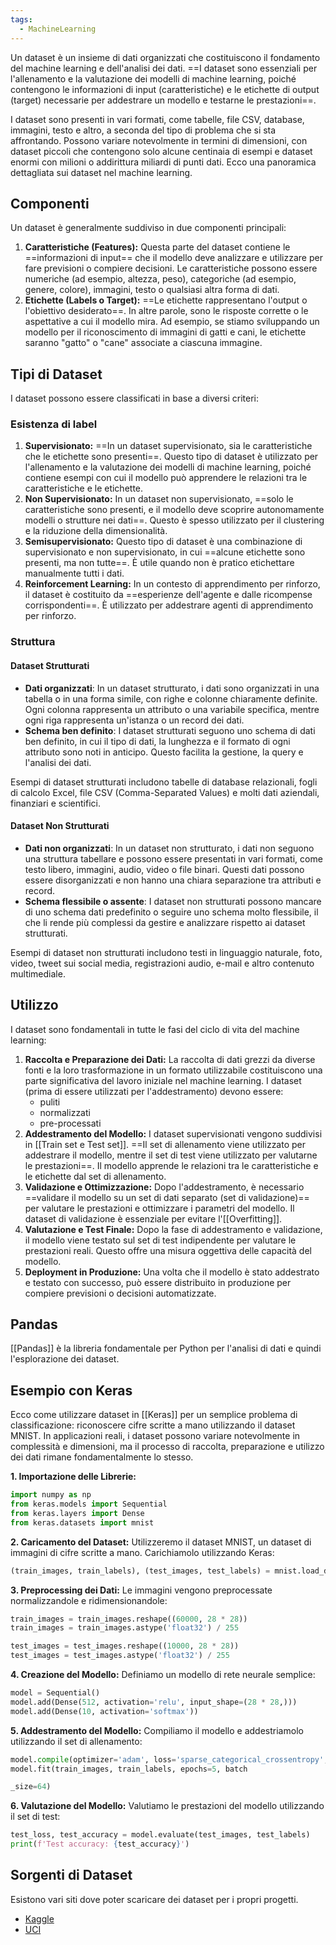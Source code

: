 ```yaml
---
tags:
  - MachineLearning
---
```

Un dataset è un insieme di dati organizzati che costituiscono il fondamento del machine learning e dell'analisi dei dati.
==I dataset sono essenziali per l'allenamento e la valutazione dei modelli di machine learning, poiché contengono le informazioni di input (caratteristiche) e le etichette di output (target) necessarie per addestrare un modello e testarne le prestazioni==.

I dataset sono presenti in vari formati, come tabelle, file CSV, database, immagini, testo e altro, a seconda del tipo di problema che si sta affrontando.
Possono variare notevolmente in termini di dimensioni, con dataset piccoli che contengono solo alcune centinaia di esempi e dataset enormi con milioni o addirittura miliardi di punti dati. Ecco una panoramica dettagliata sui dataset nel machine learning.

## Componenti

Un dataset è generalmente suddiviso in due componenti principali:

1. **Caratteristiche (Features):** Questa parte del dataset contiene le ==informazioni di input== che il modello deve analizzare e utilizzare per fare previsioni o compiere decisioni. Le caratteristiche possono essere numeriche (ad esempio, altezza, peso), categoriche (ad esempio, genere, colore), immagini, testo o qualsiasi altra forma di dati.
2. **Etichette (Labels o Target):** ==Le etichette rappresentano l'output o l'obiettivo desiderato==. In altre parole, sono le risposte corrette o le aspettative a cui il modello mira. Ad esempio, se stiamo sviluppando un modello per il riconoscimento di immagini di gatti e cani, le etichette saranno "gatto" o "cane" associate a ciascuna immagine.

## Tipi di Dataset

I dataset possono essere classificati in base a diversi criteri:

### Esistenza di label

1. **Supervisionato:** ==In un dataset supervisionato, sia le caratteristiche che le etichette sono presenti==. Questo tipo di dataset è utilizzato per l'allenamento e la valutazione dei modelli di machine learning, poiché contiene esempi con cui il modello può apprendere le relazioni tra le caratteristiche e le etichette.
2. **Non Supervisionato:** In un dataset non supervisionato, ==solo le caratteristiche sono presenti, e il modello deve scoprire autonomamente modelli o strutture nei dati==. Questo è spesso utilizzato per il clustering e la riduzione della dimensionalità.
3. **Semisupervisionato:** Questo tipo di dataset è una combinazione di supervisionato e non supervisionato, in cui ==alcune etichette sono presenti, ma non tutte==. È utile quando non è pratico etichettare manualmente tutti i dati.
4. **Reinforcement Learning:** In un contesto di apprendimento per rinforzo, il dataset è costituito da ==esperienze dell'agente e dalle ricompense corrispondenti==. È utilizzato per addestrare agenti di apprendimento per rinforzo.

### Struttura
#### Dataset Strutturati

   - **Dati organizzati**: In un dataset strutturato, i dati sono organizzati in una tabella o in una forma simile, con righe e colonne chiaramente definite. Ogni colonna rappresenta un attributo o una variabile specifica, mentre ogni riga rappresenta un'istanza o un record dei dati.
   - **Schema ben definito**: I dataset strutturati seguono uno schema di dati ben definito, in cui il tipo di dati, la lunghezza e il formato di ogni attributo sono noti in anticipo. Questo facilita la gestione, la query e l'analisi dei dati.

Esempi di dataset strutturati includono tabelle di database relazionali, fogli di calcolo Excel, file CSV (Comma-Separated Values) e molti dati aziendali, finanziari e scientifici.

#### Dataset Non Strutturati

- **Dati non organizzati**: In un dataset non strutturato, i dati non seguono una struttura tabellare e possono essere presentati in vari formati, come testo libero, immagini, audio, video o file binari. Questi dati possono essere disorganizzati e non hanno una chiara separazione tra attributi e record.
- **Schema flessibile o assente**: I dataset non strutturati possono mancare di uno schema dati predefinito o seguire uno schema molto flessibile, il che li rende più complessi da gestire e analizzare rispetto ai dataset strutturati.

Esempi di dataset non strutturati includono testi in linguaggio naturale, foto, video, tweet sui social media, registrazioni audio, e-mail e altro contenuto multimediale.

## Utilizzo

I dataset sono fondamentali in tutte le fasi del ciclo di vita del machine learning:

1. **Raccolta e Preparazione dei Dati:** La raccolta di dati grezzi da diverse fonti e la loro trasformazione in un formato utilizzabile costituiscono una parte significativa del lavoro iniziale nel machine learning. I dataset (prima di essere utilizzati per l'addestramento) devono essere:
	* puliti
	* normalizzati
	* pre-processati
2. **Addestramento del Modello:** I dataset supervisionati vengono suddivisi in [[Train set e Test set]]. ==Il set di allenamento viene utilizzato per addestrare il modello, mentre il set di test viene utilizzato per valutarne le prestazioni==. Il modello apprende le relazioni tra le caratteristiche e le etichette dal set di allenamento.
3. **Validazione e Ottimizzazione:** Dopo l'addestramento, è necessario ==validare il modello su un set di dati separato (set di validazione)== per valutare le prestazioni e ottimizzare i parametri del modello. Il dataset di validazione è essenziale per evitare l'[[Overfitting]].
4. **Valutazione e Test Finale:** Dopo la fase di addestramento e validazione, il modello viene testato sul set di test indipendente per valutare le prestazioni reali. Questo offre una misura oggettiva delle capacità del modello.
5. **Deployment in Produzione:** Una volta che il modello è stato addestrato e testato con successo, può essere distribuito in produzione per compiere previsioni o decisioni automatizzate.

## Pandas
[[Pandas]] è la libreria fondamentale per Python per l'analisi di dati e quindi l'esplorazione dei dataset.

## Esempio con Keras

Ecco come utilizzare dataset in [[Keras]] per un semplice problema di classificazione: riconoscere cifre scritte a mano utilizzando il dataset MNIST.
In applicazioni reali, i dataset possono variare notevolmente in complessità e dimensioni, ma il processo di raccolta, preparazione e utilizzo dei dati rimane fondamentalmente lo stesso.

**1. Importazione delle Librerie:**

```python
import numpy as np
from keras.models import Sequential
from keras.layers import Dense
from keras.datasets import mnist
```

**2. Caricamento del Dataset:**
Utilizzeremo il dataset MNIST, un dataset di immagini di cifre scritte a mano. Carichiamolo utilizzando Keras:

```python
(train_images, train_labels), (test_images, test_labels) = mnist.load_data()
```

**3. Preprocessing dei Dati:**
Le immagini vengono preprocessate normalizzandole e ridimensionandole:
```python
train_images = train_images.reshape((60000, 28 * 28))
train_images = train_images.astype('float32') / 255

test_images = test_images.reshape((10000, 28 * 28))
test_images = test_images.astype('float32') / 255
```

**4. Creazione del Modello:**
Definiamo un modello di rete neurale semplice:
```python
model = Sequential()
model.add(Dense(512, activation='relu', input_shape=(28 * 28,)))
model.add(Dense(10, activation='softmax'))
```

**5. Addestramento del Modello:**
Compiliamo il modello e addestriamolo utilizzando il set di allenamento:
```python
model.compile(optimizer='adam', loss='sparse_categorical_crossentropy', metrics=['accuracy'])
model.fit(train_images, train_labels, epochs=5, batch

_size=64)
```

**6. Valutazione del Modello:**
Valutiamo le prestazioni del modello utilizzando il set di test:
```python
test_loss, test_accuracy = model.evaluate(test_images, test_labels)
print(f'Test accuracy: {test_accuracy}')
```



## Sorgenti di Dataset

Esistono vari siti dove poter scaricare dei dataset per i propri progetti.
* [Kaggle](https://www.kaggle.com/datasets)
* [UCI](https://archive.ics.uci.edu/datasets)